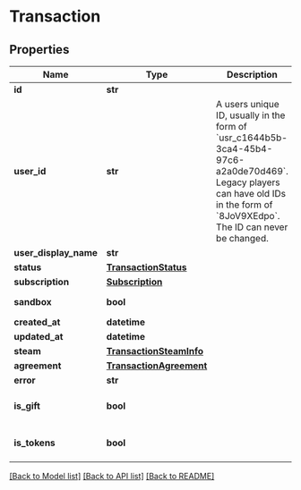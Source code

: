 # Transaction



## Properties
Name | Type | Description | Notes
------------ | ------------- | ------------- | -------------
**id** | **str** |  | 
**user_id** | **str** | A users unique ID, usually in the form of &#x60;usr_c1644b5b-3ca4-45b4-97c6-a2a0de70d469&#x60;. Legacy players can have old IDs in the form of &#x60;8JoV9XEdpo&#x60;. The ID can never be changed. | [optional] 
**user_display_name** | **str** |  | [optional] 
**status** | [**TransactionStatus**](TransactionStatus.md) |  | 
**subscription** | [**Subscription**](Subscription.md) |  | 
**sandbox** | **bool** |  | [default to False]
**created_at** | **datetime** |  | 
**updated_at** | **datetime** |  | 
**steam** | [**TransactionSteamInfo**](TransactionSteamInfo.md) |  | [optional] 
**agreement** | [**TransactionAgreement**](TransactionAgreement.md) |  | [optional] 
**error** | **str** |  | 
**is_gift** | **bool** |  | [optional] [default to False]
**is_tokens** | **bool** |  | [optional] [default to False]

[[Back to Model list]](../README.md#documentation-for-models) [[Back to API list]](../README.md#documentation-for-api-endpoints) [[Back to README]](../README.md)



